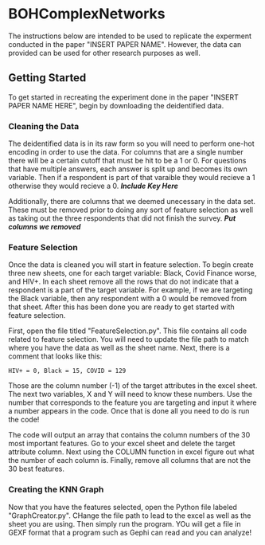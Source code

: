 # BOHComplexNetworks
The instructions below are intended to be used to replicate the experment conducted in the paper "INSERT PAPER NAME". However, the data can provided can be used for other research purposes as well. 

## Getting Started
To get started in recreating the experiment done in the paper "INSERT PAPER NAME HERE", begin by downloading the deidentified data. 

### Cleaning the Data
The deidentified data is in its raw form so you will need to perform one-hot encoding in order to use the data. For columns that are a single number there will be a certain cutoff that must be hit to be a 1 or 0. For questions that have multiple answers, each answer is split up and becomes its own variable. Then if a respondent is part of that varaible they would recieve a 1 otherwise they would recieve a 0. ***Include Key Here***

Additionally, there are columns that we deemed unecessary in the data set. These must be removed prior to doing any sort of feature selection as well as taking out the three respondents that did not finish the survey. ***Put columns we removed***

### Feature Selection
Once the data is cleaned you will start in feature selection. To begin create three new sheets, one for each target variable: Black, Covid Finance worse, and HIV+. In each sheet remove all the rows that do not indicate that a respondent is a part of the target variable. For example, if we are targeting the Black variable, then any respondent with a 0 would be removed from that sheet. After this has been done you are ready to get started with feature selection.

First, open the file titled "FeatureSelection.py". This file contains all code related to feature selection. You will need to update the file path to match where you have the data as well as the sheet name. Next, there is a comment that looks like this:

```HIV+ = 0, Black = 15, COVID = 129```

Those are the column number (-1) of the target attributes in the excel sheet. The next two variables, X and Y will need to know these numbers. Use the number that corresponds to the feature you are targeting and input it where a number appears in the code. Once that is done all you need to do is run the code!

The code will output an array that contains the column numbers of the 30 most important features. Go to your excel sheet and delete the target attribute column. Next using the COLUMN function in excel figure out what the number of each column is. Finally, remove all columns that are not the 30 best features. 

### Creating the KNN Graph
Now that you have the features selected, open the Python file labeled "GraphCreator.py". CHange the file path to lead to the excel as well as the sheet you are using. Then simply run the program. YOu will get a file in GEXF format that a program such as Gephi can read and you can analyze!
